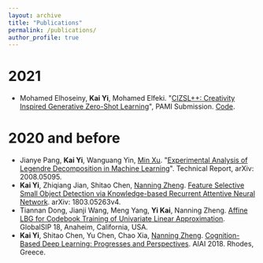 ```yaml
---
layout: archive
title: "Publications"
permalink: /publications/
author_profile: true
---
```


# 2021
* Mohamed Elhoseiny, **Kai Yi**,  Mohamed Elfeki. "[CIZSL++: Creativity Inspired Generative Zero-Shot Learning](https://arxiv.org/abs/2101.00173)", PAMI Submission. [Code](https://github.com/Elhoseiny-VisionCAIR-Lab/CIZSL.v2).

# 2020 and before 
* Jianye Pang, **Kai Yi**, Wanguang Yin, [Min Xu](https://xulabs.github.io/#aboutxu). "[Experimental Analysis of Legendre Decomposition in Machine Learning](https://arxiv.org/abs/2008.05095)". Technical Report, arXiv: 2008.05095.
* **Kai Yi**, Zhiqiang Jian, Shitao Chen, [Nanning Zheng](http://www.aiar.xjtu.edu.cn/info/1015/1071.htm). [Feature Selective Small Object Detection via Knowledge-based Recurrent Attentive Neural Network](https://arxiv.org/abs/1803.05263v4). arXiv: 1803.05263v4.
* Tiannan Dong, Jianji Wang, Meng Yang, **Yi Kai**, Nanning Zheng. [Affine LBG for Codebook Training of Univariate Linear Approximation](https://ieeexplore.ieee.org/abstract/document/8646389/). GlobalSIP 18, Anaheim, California, USA.
* **Kai Yi**, Shitao Chen, Yu Chen, Chao Xia, [Nanning Zheng](http://www.aiar.xjtu.edu.cn/info/1015/1071.htm). [Cognition-Based Deep Learning: Progresses and Perspectives](http://www.aiar.xjtu.edu.cn/info/1015/1071.htm). AIAI 2018. Rhodes, Greece.



